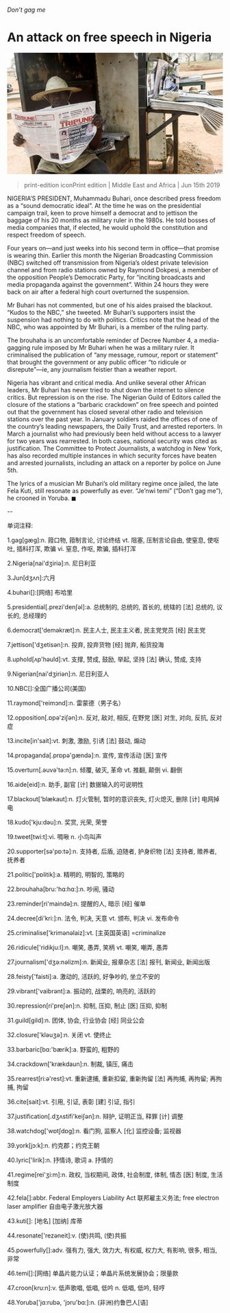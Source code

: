 ###### Don’t gag me

# An attack on free speech in Nigeria 

![image](images/20190615_map502.jpg) 

> print-edition iconPrint edition | Middle East and Africa | Jun 15th 2019 

NIGERIA’S PRESIDENT, Muhammadu Buhari, once described press freedom as a “sound democratic ideal”. At the time he was on the presidential campaign trail, keen to prove himself a democrat and to jettison the baggage of his 20 months as military ruler in the 1980s. He told bosses of media companies that, if elected, he would uphold the constitution and respect freedom of speech. 

Four years on—and just weeks into his second term in office—that promise is wearing thin. Earlier this month the Nigerian Broadcasting Commission (NBC) switched off transmission from Nigeria’s oldest private television channel and from radio stations owned by Raymond Dokpesi, a member of the opposition People’s Democratic Party, for “inciting broadcasts and media propaganda against the government”. Within 24 hours they were back on air after a federal high court overturned the suspension. 

Mr Buhari has not commented, but one of his aides praised the blackout. “Kudos to the NBC,” she tweeted. Mr Buhari’s supporters insist the suspension had nothing to do with politics. Critics note that the head of the NBC, who was appointed by Mr Buhari, is a member of the ruling party. 

The brouhaha is an uncomfortable reminder of Decree Number 4, a media-gagging rule imposed by Mr Buhari when he was a military ruler. It criminalised the publication of “any message, rumour, report or statement” that brought the government or any public officer “to ridicule or disrepute”—ie, any journalism feistier than a weather report. 

Nigeria has vibrant and critical media. And unlike several other African leaders, Mr Buhari has never tried to shut down the internet to silence critics. But repression is on the rise. The Nigerian Guild of Editors called the closure of the stations a “barbaric crackdown” on free speech and pointed out that the government has closed several other radio and television stations over the past year. In January soldiers raided the offices of one of the country’s leading newspapers, the Daily Trust, and arrested reporters. In March a journalist who had previously been held without access to a lawyer for two years was rearrested. In both cases, national security was cited as justification. The Committee to Protect Journalists, a watchdog in New York, has also recorded multiple instances in which security forces have beaten and arrested journalists, including an attack on a reporter by police on June 5th. 

The lyrics of a musician Mr Buhari’s old military regime once jailed, the late Fela Kuti, still resonate as powerfully as ever. “Je’nwi temi” (“Don’t gag me”), he crooned in Yoruba. ◼ 

-- 

 单词注释:

1.gag[gæg]:n. 箝口物, 箝制言论, 讨论终结 vt. 阻塞, 压制言论自由, 使窒息, 使呕吐, 插科打浑, 欺骗 vi. 窒息, 作呕, 欺骗, 插科打浑 

2.Nigeria[nai'dʒiriә]:n. 尼日利亚 

3.Jun[dʒʌn]:六月 

4.buhari[]:[网络] 布哈里 

5.presidential[.prezi'denʃәl]:a. 总统制的, 总统的, 首长的, 统辖的 [法] 总统的, 议长的, 总经理的 

6.democrat['demәkræt]:n. 民主人士, 民主主义者, 民主党党员 [经] 民主党 

7.jettison['dʒetisәn]:n. 投弃, 投弃货物 [经] 抛弃, 船货投海 

8.uphold[ʌp'hәuld]:vt. 支撑, 赞成, 鼓励, 举起, 坚持 [法] 确认, 赞成, 支持 

9.Nigerian[nai'dʒiriәn]:n. 尼日利亚人 

10.NBC[]:全国广播公司(美国) 

11.raymond['reimɔnd]:n. 雷蒙德（男子名） 

12.opposition[.ɒpә'ziʃәn]:n. 反对, 敌对, 相反, 在野党 [医] 对生, 对向, 反抗, 反对症 

13.incite[in'sait]:vt. 刺激, 激励, 引诱 [法] 鼓动, 煽动 

14.propaganda[.prɒpә'gændә]:n. 宣传, 宣传活动 [医] 宣传 

15.overturn[.әuvә'tә:n]:n. 倾覆, 破灭, 革命 vt. 推翻, 颠倒 vi. 翻倒 

16.aide[eid]:n. 助手, 副官 [计] 数据输入的可说明性 

17.blackout['blækaut]:n. 灯火管制, 暂时的意识丧失, 灯火熄灭, 删除 [计] 电网掉电 

18.kudo['kju:dәu]:n. 奖赏, 光荣, 荣誉 

19.tweet[twi:t]:vi. 啁啾 n. 小鸟叫声 

20.supporter[sә'pɒ:tә]:n. 支持者, 后盾, 迫随者, 护身织物 [法] 支持者, 赡养者, 抚养者 

21.politic['pɒlitik]:a. 精明的, 明智的, 策略的 

22.brouhaha[bru:'hɑ:hɑ:]:n. 吵闹, 骚动 

23.reminder[ri'maindә]:n. 提醒的人, 暗示 [经] 催单 

24.decree[di'kri:]:n. 法令, 判决, 天意 vt. 颁布, 判决 vi. 发布命令 

25.criminalise['krimənəlaiz]:vt. [主英国英语] =criminalize 

26.ridicule['ridikju:l]:n. 嘲笑, 愚弄, 笑柄 vt. 嘲笑, 嘲弄, 愚弄 

27.journalism['dʒә:nәlizm]:n. 新闻业, 报章杂志 [法] 报刊, 新闻业, 新闻出版 

28.feisty['faisti]:a. 激动的, 活跃的, 好争吵的, 坐立不安的 

29.vibrant['vaibrәnt]:a. 振动的, 战栗的, 响亮的, 活跃的 

30.repression[ri'preʃәn]:n. 抑制, 压抑, 制止 [医] 压抑, 抑制 

31.guild[gild]:n. 团体, 协会, 行业协会 [经] 同业公会 

32.closure['klәuʒә]:n. 关闭 vt. 使终止 

33.barbaric[bɑ:'bærik]:a. 野蛮的, 粗野的 

34.crackdown['krækdaun]:n. 制裁, 镇压, 痛击 

35.rearrest[ri:ә'rest]:vt. 重新逮捕, 重新扣留, 重新拘留 [法] 再拘捕, 再拘留; 再拘捕, 拘留 

36.cite[sait]:vt. 引用, 引证, 表彰 [建] 引证, 指引 

37.justification[.dʒʌstifi'keiʃәn]:n. 辩护, 证明正当, 释罪 [计] 调整 

38.watchdog['wɒtʃdɒg]:n. 看门狗, 监察人 [化] 监控设备; 监视器 

39.york[jɔ:k]:n. 约克郡；约克王朝 

40.lyric['lirik]:n. 抒情诗, 歌词 a. 抒情的 

41.regime[rei'ʒi:m]:n. 政权, 当权期间, 政体, 社会制度, 体制, 情态 [医] 制度, 生活制度 

42.fela[]:abbr. Federal Employers Liability Act 联邦雇主义务法; free electron laser amplifier 自由电子激光放大器 

43.kuti[]: [地名] [加纳] 库蒂 

44.resonate['rezәneit]:v. (使)共鸣, (使)共振 

45.powerfully[]:adv. 强有力, 强大, 效力大, 有权威, 权力大, 有影响, 很多, 相当, 非常 

46.temi[]:[网络] 单晶片能力认证；单晶片系统发展协会；限量款 

47.croon[kru:n]:v. 低声歌唱, 低唱, 低吟 n. 低唱, 低吟, 轻哼 

48.Yoruba['jɑ:rubә, 'jɔru'bɑ:]:n. (非洲)约鲁巴人[语] 


